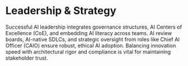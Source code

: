 # Leadership & Strategy

Successful AI leadership integrates governance structures, AI Centers of Excellence (CoE), and embedding AI literacy across teams. AI review boards, AI-native SDLCs, and strategic oversight from roles like Chief AI Officer (CAIO) ensure robust, ethical AI adoption. Balancing innovation speed with architectural rigor and compliance is vital for maintaining stakeholder trust.